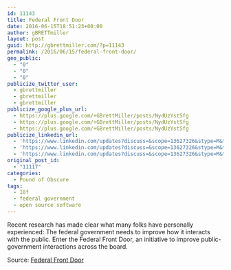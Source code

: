 ```yaml
---
id: 11143
title: Federal Front Door
date: 2016-06-15T18:51:23+00:00
author: gBRETTmiller
layout: post
guid: http://gbrettmiller.com/?p=11143
permalink: /2016/06/15/federal-front-door/
geo_public:
  - "0"
  - "0"
  - "0"
publicize_twitter_user:
  - gbrettmiller
  - gbrettmiller
  - gbrettmiller
publicize_google_plus_url:
  - https://plus.google.com/+GBrettMiller/posts/NydUzYstSfg
  - https://plus.google.com/+GBrettMiller/posts/NydUzYstSfg
  - https://plus.google.com/+GBrettMiller/posts/NydUzYstSfg
publicize_linkedin_url:
  - 'https://www.linkedin.com/updates?discuss=&scope=13627326&stype=M&topic=6148995193258463232&type=U&a=HDZY'
  - 'https://www.linkedin.com/updates?discuss=&scope=13627326&stype=M&topic=6148995193258463232&type=U&a=HDZY'
  - 'https://www.linkedin.com/updates?discuss=&scope=13627326&stype=M&topic=6148995193258463232&type=U&a=HDZY'
original_post_id:
  - "11117"
categories:
  - Pound of Obscure
tags:
  - 18f
  - federal government
  - open source software
---
```

Recent research has made clear what many folks have personally experienced: The federal government needs to improve how it interacts with the public. Enter the Federal Front Door, an initiative to improve public-government interactions across the board.

Source: [Federal Front Door](https://labs.usa.gov/)